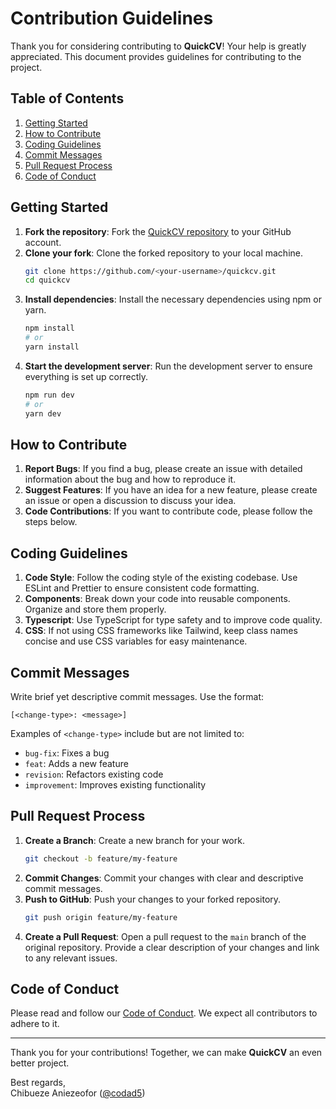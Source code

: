 
# Contribution Guidelines

Thank you for considering contributing to **QuickCV**! Your help is greatly appreciated. This document provides guidelines for contributing to the project.

## Table of Contents

1. [Getting Started](#getting-started)
2. [How to Contribute](#how-to-contribute)
3. [Coding Guidelines](#coding-guidelines)
4. [Commit Messages](#commit-messages)
5. [Pull Request Process](#pull-request-process)
6. [Code of Conduct](#code-of-conduct)

## Getting Started

1. **Fork the repository**: Fork the [QuickCV repository](https://github.com/codad5/quickcv) to your GitHub account.
2. **Clone your fork**: Clone the forked repository to your local machine.
   ```sh
   git clone https://github.com/<your-username>/quickcv.git
   cd quickcv
   ```
3. **Install dependencies**: Install the necessary dependencies using npm or yarn.
   ```sh
   npm install
   # or
   yarn install
   ```
4. **Start the development server**: Run the development server to ensure everything is set up correctly.
   ```sh
   npm run dev
   # or
   yarn dev
   ```

## How to Contribute

1. **Report Bugs**: If you find a bug, please create an issue with detailed information about the bug and how to reproduce it.
2. **Suggest Features**: If you have an idea for a new feature, please create an issue or open a discussion to discuss your idea.
3. **Code Contributions**: If you want to contribute code, please follow the steps below.

## Coding Guidelines

1. **Code Style**: Follow the coding style of the existing codebase. Use ESLint and Prettier to ensure consistent code formatting.
2. **Components**: Break down your code into reusable components. Organize and store them properly.
3. **Typescript**: Use TypeScript for type safety and to improve code quality.
4. **CSS**: If not using CSS frameworks like Tailwind, keep class names concise and use CSS variables for easy maintenance.

## Commit Messages

Write brief yet descriptive commit messages. Use the format:

```
[<change-type>: <message>]
```

Examples of `<change-type>` include but are not limited to:

- `bug-fix`: Fixes a bug
- `feat`: Adds a new feature
- `revision`: Refactors existing code
- `improvement`: Improves existing functionality

## Pull Request Process

1. **Create a Branch**: Create a new branch for your work.
   ```sh
   git checkout -b feature/my-feature
   ```
2. **Commit Changes**: Commit your changes with clear and descriptive commit messages.
3. **Push to GitHub**: Push your changes to your forked repository.
   ```sh
   git push origin feature/my-feature
   ```
4. **Create a Pull Request**: Open a pull request to the `main` branch of the original repository. Provide a clear description of your changes and link to any relevant issues.

## Code of Conduct

Please read and follow our [Code of Conduct](CODE_OF_CONDUCT.md). We expect all contributors to adhere to it.

---

Thank you for your contributions! Together, we can make **QuickCV** an even better project.

Best regards,  
Chibueze Aniezeofor ([@codad5](https://github.com/codad5))

